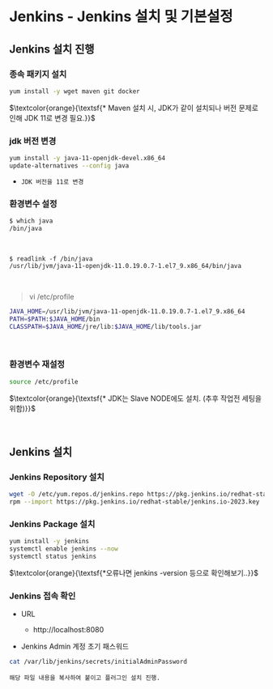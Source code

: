 # Jenkins - Jenkins 설치 및 기본설정

## Jenkins 설치 진행
### 종속 패키지 설치
```bash
yum install -y wget maven git docker
```
$\textcolor{orange}{\textsf{* Maven 설치 시, JDK가 같이 설치되나 버전 문제로 인해 JDK 11로 변경 필요.}}$ 

### jdk 버전 변경
```bash
yum install -y java-11-openjdk-devel.x86_64
update-alternatives --config java
```
- `JDK 버전을 11로 변경`

### 환경변수 설정
```bash
$ which java
/bin/java
```
<br>

```
$ readlink -f /bin/java
/usr/lib/jvm/java-11-openjdk-11.0.19.0.7-1.el7_9.x86_64/bin/java
```
<br>

>vi /etc/profile
```bash
JAVA_HOME=/usr/lib/jvm/java-11-openjdk-11.0.19.0.7-1.el7_9.x86_64
PATH=$PATH:$JAVA_HOME/bin
CLASSPATH=$JAVA_HOME/jre/lib:$JAVA_HOME/lib/tools.jar
```
<br>

### 환경변수 재설정
```bash
source /etc/profile 
```
$\textcolor{orange}{\textsf{* JDK는 Slave NODE에도 설치. (추후 작업전 세팅을 위함)}}$ 

<br>


## Jenkins 설치

### Jenkins Repository 설치
```bash
wget -O /etc/yum.repos.d/jenkins.repo https://pkg.jenkins.io/redhat-stable/jenkins.repo
rpm --import https://pkg.jenkins.io/redhat-stable/jenkins.io-2023.key
```

### Jenkins Package 설치
```bash
yum install -y jenkins
systemctl enable jenkins --now
systemctl status jenkins
```
$\textcolor{orange}{\textsf{*오류나면 jenkins -version 등으로 확인해보기..}}$ 


### Jenkins 접속 확인
- URL 
	- http://localhost:8080

- Jenkins Admin 계정 초기 패스워드 
```bash
cat /var/lib/jenkins/secrets/initialAdminPassword 
```
`해당 파일 내용을 복사하여 붙이고 플러그인 설치 진행.`
<br>
